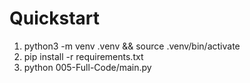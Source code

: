 # Quickstart
1) python3 -m venv .venv && source .venv/bin/activate
2) pip install -r requirements.txt
3) python 005-Full-Code/main.py
